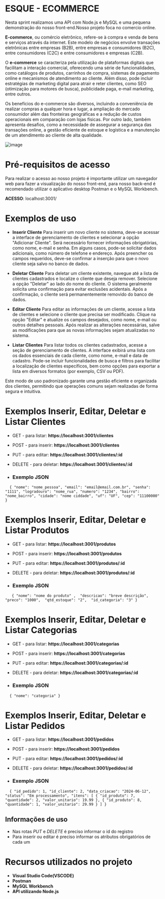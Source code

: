 # ESQUE - ECOMMERCE 


Nesta sprint realizamos uma API com Node.js e MySQL e uma pequena demonstração do nosso front-end.Nosso projeto foca no comercio online.

**E-commerce**, ou comércio eletrônico, refere-se à compra e venda de bens e serviços através da internet. Este modelo de negócios envolve transações eletrônicas entre empresas (B2B), entre empresas e consumidores (B2C), entre consumidores (C2C) e entre consumidores e empresas (C2B).

O **e-commerce** se caracteriza pela utilização de plataformas digitais que facilitam a interação comercial, oferecendo uma série de funcionalidades, como catálogos de produtos, carrinhos de compra, sistemas de pagamento online e mecanismos de atendimento ao cliente. Além disso, pode incluir estratégias de marketing digital para atrair e reter clientes, como SEO (otimização para motores de busca), publicidade paga, e-mail marketing, entre outros.

Os benefícios do e-commerce são diversos, incluindo a conveniência de realizar compras a qualquer hora e lugar, a ampliação do mercado consumidor além das fronteiras geográficas e a redução de custos operacionais em comparação com lojas físicas. Por outro lado, também apresenta desafios, como a necessidade de assegurar a segurança das transações online, a gestão eficiente de estoque e logística e a manutenção de um atendimento ao cliente de alta qualidade.


![image](https://github.com/TDSSV23/esc-commerce/assets/124847684/8799a55c-1d3b-4ebf-b9b8-c78a798dabbb)

# Pré-requisitos de acesso

Para realizar o acesso ao nosso projeto é importante utilizar um navegador web para fazer a visualização do nosso front-end, para nosso back-end é recomendado utilizar o aplicativo desktop Postman e o MySQL Workbench.

**ACESSO**: localhost:3001/

# Exemplos de uso

- **Inserir Cliente**
Para inserir um novo cliente no sistema, deve-se acessar a interface de gerenciamento de clientes e selecionar a opção "Adicionar Cliente". Será necessário fornecer informações obrigatórias, como nome, e-mail e senha. Em alguns casos, pode-se solicitar dados adicionais, como número de telefone e endereço. Após preencher os campos requeridos, deve-se confirmar a inserção para que o novo cliente seja salvo no banco de dados.

- **Deletar Cliente**
Para deletar um cliente existente, navegue até a lista de clientes cadastrados e localize o cliente que deseja remover. Selecione a opção "Deletar" ao lado do nome do cliente. O sistema geralmente solicita uma confirmação para evitar exclusões acidentais. Após a confirmação, o cliente será permanentemente removido do banco de dados.

- **Editar Cliente**
Para editar as informações de um cliente, acesse a lista de clientes e selecione o cliente que precisa ser modificado. Clique na opção "Editar" e atualize os campos desejados, como nome, e-mail ou outros detalhes pessoais. Após realizar as alterações necessárias, salve as modificações para que as novas informações sejam atualizadas no sistema.

- **Listar Clientes**
Para listar todos os clientes cadastrados, acesse a seção de gerenciamento de clientes. A interface exibirá uma lista com os dados essenciais de cada cliente, como nome, e-mail e data de cadastro. Pode-se incluir funcionalidades de busca e filtros para facilitar a localização de clientes específicos, bem como opções para exportar a lista em diversos formatos (por exemplo, CSV ou PDF).

Este modo de uso padronizado garante uma gestão eficiente e organizada dos clientes, permitindo que operações comuns sejam realizadas de forma segura e intuitiva.

# Exemplos Inserir, Editar, Deletar e Listar Clientes

- GET - para listar: **https://localhost:3001/clientes**
  
- POST - para inserir: **https://localhost:3001/clientes**
  
- PUT - para editar: **https://localhost:3001/clientes/:id**
  
- DELETE - para deletar: **https://localhost:3001/clientes/:id**

- ### Exemplo JSON
`  {
    "nome": "nome_pessoa",
    "email": "email@email.com.br",
    "senha": "1111",
    "logradouro": "nome_rua",
    "numero": "1234",
    "bairro": "nome_bairro",
    "cidade": "nome ciddade",
    "uf": "UF",
    "cep": "11100000"
}`
 
# Exemplos Inserir, Editar, Deletar e Listar Produtos

- GET - para listar: **https://localhost:3001/produtos**
  
- POST - para inserir: **https://localhost:3001/produtos**
  
- PUT - para editar: **https://localhost:3001/produtos/:id**
  
- DELETE - para deletar: **https://localhost:3001/produtos/:id**

-   ### Exemplo JSON
`   {
   "nome": "nome do produto" , 
   "descricao": "breve descrição", 
   "preco": "1000", 
   "qtd_estoque": "2", 
   "id_categoria": "3"
}`

  # Exemplos Inserir, Editar, Deletar e Listar Categorias

- GET - para listar: **https://localhost:3001/categorias**
  
- POST - para inserir: **https://localhost:3001/categorias**
  
- PUT - para editar: **https://localhost:3001/categorias/:id**
  
- DELETE - para deletar: **https://localhost:3001/categorias/:id**

-   ### Exemplo JSON
`  {
   "nome": "categoria"
}`

  # Exemplos Inserir, Editar, Deletar e Listar Pedidos

- GET - para listar: **https://localhost:3001/pedidos**
  
- POST - para inserir: **https://localhost:3001/pedidos**
  
- PUT - para editar: **https://localhost:3001/pedidos/:id**
  
- DELETE - para deletar: **https://localhost:3001/pedidos/:id**

-   ### Exemplo JSON
`  {
    "id_pedido": 1,
    "id_cliente": 2,
    "data_criacao": "2024-06-12",
    "status": "Em processamento",
    "itens": [
        {
            "id_produto": 7,
            "quantidade": 2,
            "valor_unitario": 19.99
        },
        {
            "id_produto": 8,
            "quantidade": 1,
            "valor_unitario": 29.99
        }
    ]
}`


## Informações de uso 
- Nas rotas *PUT* e *DELETE* é preciso informar o id do registro
- Para inserir ou editar é preciso informar os atributos obrigatórios de cada um 




# Recursos utilizados no projeto

- **Visual Studio Code(VSCODE)**
- **Postman**
- **MySQL Workbench**
- **API utilizando Node.js**
 

